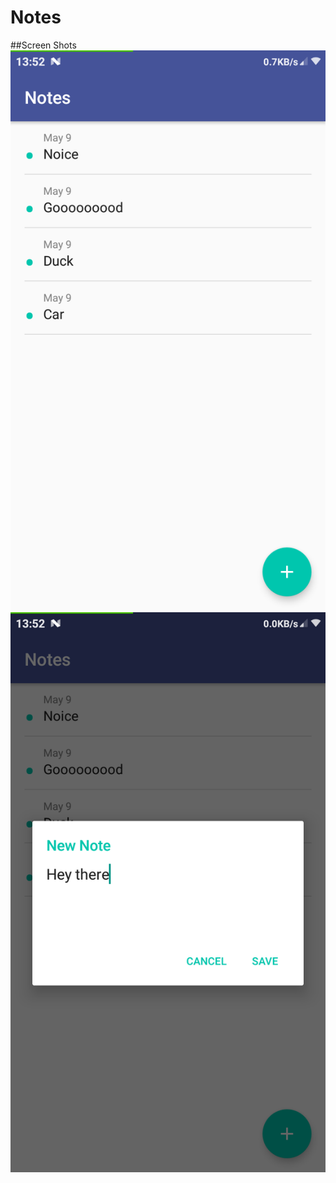 # Notes


##Screen Shots
![mainscreen](https://github.com/hadywalied/Notes/blob/master/Screenshot_2019-05-10-13-52-08-230_com.test.sqlitenotesapp.png)
![Dialog](https://github.com/hadywalied/Notes/blob/master/Screenshot_2019-05-10-13-52-20-287_com.test.sqlitenotesapp.png)

